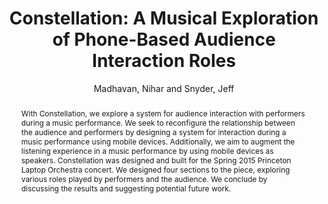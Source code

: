 --- 
title: "Constellation: A Musical Exploration of Phone-Based Audience Interaction Roles" 
abstract: "With Constellation, we explore a system for audience interaction with performers during a music performance. We seek to reconfigure the relationship between the audience and performers by designing a system for interaction during a music performance using mobile devices. Additionally, we aim to augment the listening experience in a music performance by using mobile devices as speakers. Constellation was designed and built for the Spring 2015 Princeton Laptop Orchestra concert. We designed four sections to the piece, exploring various roles played by performers and the audience. We conclude by discussing the results and suggesting potential future work." 
address: "Atlanta, Georgia" 
author: "Madhavan, Nihar and Snyder, Jeff"
webAuthor: "Nihar Madhavan, Jeff Snyder" 
booktitle: "Proceedings of the International Web Audio Conference" 
editor: "Freeman, Jason and Lerch, Alexander and Paradis, Matthew" 
month: "Proceedings of the International Web Audio Conference"
pages: "" 
publisher: "Georgia Tech" 
series: "WAC '16"
type: "Performance"  
year: "2016" 
id: "2016_EA_79" 
tags: year2016
media: https://smartech.gatech.edu/bitstream/handle/1853/54645/constellation_videostream.html?sequence=8&isAllowed=y 
pdflink: /_data/papers/pdf/2016/2016_79.pdf
ISSN: 2663-5844
---